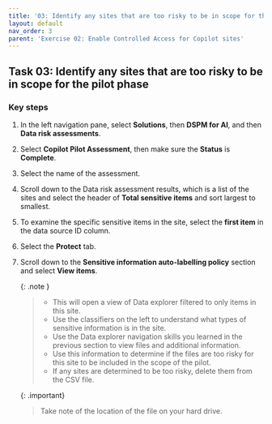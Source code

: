 ```yaml
---
title: '03: Identify any sites that are too risky to be in scope for the pilot phase'
layout: default
nav_order: 3
parent: 'Exercise 02: Enable Controlled Access for Copilot sites'
---
```


## Task 03: Identify any sites that are too risky to be in scope for the pilot phase

### Key steps

1. In the left navigation pane, select **Solutions**, then **DSPM for AI**, and then
**Data risk assessments**.

1. Select **Copilot Pilot Assessment**, then make sure the **Status** is **Complete**.

1. Select the name of the assessment.

1. Scroll down to the Data risk assessment results, which is a list of
the sites and select the header of **Total sensitive items** and sort largest
to smallest.

1. To examine the specific sensitive items in the site, select the
**first item** in the data source ID column.

1. Select the **Protect** tab.

1. Scroll down to the **Sensitive information auto-labelling policy**
section and select **View items**.

   {: .note }
   > - This will open a view of Data explorer filtered to only items in this site.
   > - Use the classifiers on the left to understand what types of sensitive information is in the site.
   > - Use the Data explorer navigation skills you learned in the previous section to view files and additional information.
   > - Use this information to determine if the files are too risky for this site to be included in the scope of the pilot.
   > - If any sites are determined to be too risky, delete them from the CSV file.

   {: .important}
   > Take note of the location of the file on your hard drive.